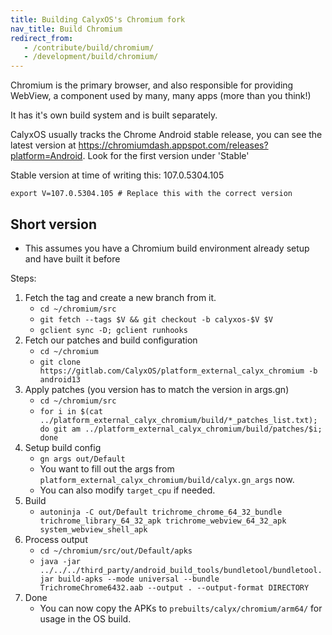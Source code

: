```yaml
---
title: Building CalyxOS's Chromium fork
nav_title: Build Chromium
redirect_from:
   - /contribute/build/chromium/
   - /development/build/chromium/
---
```


Chromium is the primary browser, and also responsible for providing WebView, a component used by many, many apps (more than you think!)

It has it's own build system and is built separately.

CalyxOS usually tracks the Chrome Android stable release, you can see the latest version at <https://chromiumdash.appspot.com/releases?platform=Android>.
Look for the first version under 'Stable'

Stable version at time of writing this: 107.0.5304.105

`export V=107.0.5304.105 # Replace this with the correct version`

## Short version
* This assumes you have a Chromium build environment already setup and have built it before

Steps:
1. Fetch the tag and create a new branch from it.
   * `cd ~/chromium/src`
   * `git fetch --tags $V && git checkout -b calyxos-$V $V`
   * `gclient sync -D; gclient runhooks`
2. Fetch our patches and build configuration
   * `cd ~/chromium`
   * `git clone https://gitlab.com/CalyxOS/platform_external_calyx_chromium -b android13`
3. Apply patches (you version has to match the version in args.gn)
   * `cd ~/chromium/src`
   * `for i in $(cat ../platform_external_calyx_chromium/build/*_patches_list.txt); do git am ../platform_external_calyx_chromium/build/patches/$i; done`
4. Setup build config
   * `gn args out/Default`
   * You want to fill out the args from `platform_external_calyx_chromium/build/calyx.gn_args` now.
   * You can also modify `target_cpu` if needed.
5. Build
   * `autoninja -C out/Default trichrome_chrome_64_32_bundle trichrome_library_64_32_apk trichrome_webview_64_32_apk system_webview_shell_apk`
6. Process output
   * `cd ~/chromium/src/out/Default/apks`
   * `java -jar ../../../third_party/android_build_tools/bundletool/bundletool.jar build-apks --mode universal --bundle TrichromeChrome6432.aab --output . --output-format DIRECTORY`
7. Done
   * You can now copy the APKs to `prebuilts/calyx/chromium/arm64/` for usage in the OS build.
